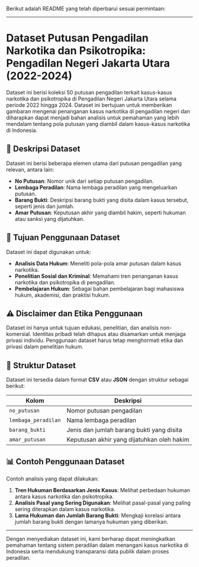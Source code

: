 Berikut adalah README yang telah diperbarui sesuai permintaan:

---

# Dataset Putusan Pengadilan Narkotika dan Psikotropika: Pengadilan Negeri Jakarta Utara (2022-2024)

Dataset ini berisi koleksi 50 putusan pengadilan terkait kasus-kasus narkotika dan psikotropika di Pengadilan Negeri Jakarta Utara selama periode 2022 hingga 2024. Dataset ini bertujuan untuk memberikan gambaran mengenai penanganan kasus narkotika di pengadilan negeri dan diharapkan dapat menjadi bahan analisis untuk pemahaman yang lebih mendalam tentang pola putusan yang diambil dalam kasus-kasus narkotika di Indonesia.

## 📄 Deskripsi Dataset

Dataset ini berisi beberapa elemen utama dari putusan pengadilan yang relevan, antara lain:

- **No Putusan**: Nomor unik dari setiap putusan pengadilan.
- **Lembaga Peradilan**: Nama lembaga peradilan yang mengeluarkan putusan.
- **Barang Bukti**: Deskripsi barang bukti yang disita dalam kasus tersebut, seperti jenis dan jumlah.
- **Amar Putusan**: Keputusan akhir yang diambil hakim, seperti hukuman atau sanksi yang dijatuhkan.

## 🧩 Tujuan Penggunaan Dataset

Dataset ini dapat digunakan untuk:

- **Analisis Data Hukum**: Meneliti pola-pola amar putusan dalam kasus narkotika.
- **Penelitian Sosial dan Kriminal**: Memahami tren penanganan kasus narkotika dan psikotropika di pengadilan.
- **Pembelajaran Hukum**: Sebagai bahan pembelajaran bagi mahasiswa hukum, akademisi, dan praktisi hukum.

## ⚠️ Disclaimer dan Etika Penggunaan

Dataset ini hanya untuk tujuan edukasi, penelitian, dan analisis non-komersial. Identitas pribadi telah dihapus atau disamarkan untuk menjaga privasi individu. Penggunaan dataset harus tetap menghormati etika dan privasi dalam penelitian hukum.

## 🔗 Struktur Dataset

Dataset ini tersedia dalam format **CSV** atau **JSON** dengan struktur sebagai berikut:

| Kolom             | Deskripsi                                       |
|-------------------|-------------------------------------------------|
| `no_putusan`      | Nomor putusan pengadilan                        |
| `lembaga_peradilan` | Nama lembaga peradilan                         |
| `barang_bukti`    | Jenis dan jumlah barang bukti yang disita       |
| `amar_putusan`    | Keputusan akhir yang dijatuhkan oleh hakim      |

## 📊 Contoh Penggunaan Dataset

Contoh analisis yang dapat dilakukan:

1. **Tren Hukuman Berdasarkan Jenis Kasus**: Melihat perbedaan hukuman antara kasus narkotika dan psikotropika.
2. **Analisis Pasal yang Sering Digunakan**: Melihat pasal-pasal yang paling sering diterapkan dalam kasus narkotika.
3. **Lama Hukuman dan Jumlah Barang Bukti**: Mengkaji korelasi antara jumlah barang bukti dengan lamanya hukuman yang diberikan.

---

Dengan menyediakan dataset ini, kami berharap dapat meningkatkan pemahaman tentang sistem peradilan dalam menangani kasus narkotika di Indonesia serta mendukung transparansi data publik dalam proses peradilan.
